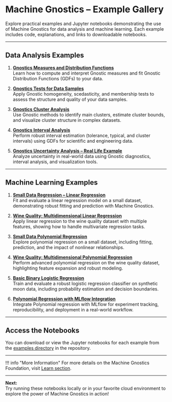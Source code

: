 
# Machine Gnostics – Example Gallery

Explore practical examples and Jupyter notebooks demonstrating the use of Machine Gnostics for data analysis and machine learning. Each example includes code, explanations, and links to downloadable notebooks.

---

## Data Analysis Examples


1. **[Gnostics Measures and Distribution Functions](https://github.com/MachineGnostics/machinegnostics/blob/dev/examples/example_0_1_GDF.ipynb)**  
   Learn how to compute and interpret Gnostic measures and fit Gnostic Distribution Functions (GDFs) to your data.

2. **[Gnostics Tests for Data Samples](https://github.com/MachineGnostics/machinegnostics/blob/dev/examples/example_0_2_gnostic_tests.ipynb)**  
   Apply Gnostic homogeneity, scedasticity, and membership tests to assess the structure and quality of your data samples.

3. **[Gnostics Cluster Analysis](https://github.com/MachineGnostics/machinegnostics/blob/dev/examples/example_0_3_gnostic_cluster_analysis.ipynb)**  
   Use Gnostic methods to identify main clusters, estimate cluster bounds, and visualize cluster structure in complex datasets.

4. **[Gnostics Interval Analysis](https://github.com/MachineGnostics/machinegnostics/blob/dev/examples/example_0_4_gnostic_interval_analysis.ipynb)**  
   Perform robust interval estimation (tolerance, typical, and cluster intervals) using GDFs for scientific and engineering data.

5. **[Gnostics Uncertainty Analysis – Real Life Example](https://github.com/MachineGnostics/machinegnostics/blob/dev/examples/example_0_5_gnostic_uncertainty_analysis.ipynb)**  
   Analyze uncertainty in real-world data using Gnostic diagnostics, interval analysis, and visualization tools.

---

## Machine Learning Examples


1. **[Small Data Regression – Linear Regression](https://github.com/MachineGnostics/machinegnostics.io/blob/main/examples/example_1_1_small_data_linreg.ipynb)**  
   Fit and evaluate a linear regression model on a small dataset, demonstrating robust fitting and prediction with Machine Gnostics.

2. **[Wine Quality: Multidimensional Linear Regression](https://github.com/MachineGnostics/machinegnostics.io/blob/main/examples/example_1_wine_data_linreg.ipynb)**  
   Apply linear regression to the wine quality dataset with multiple features, showing how to handle multivariate regression tasks.

3. **[Small Data Polynomial Regression](https://github.com/MachineGnostics/machinegnostics.io/blob/main/examples/example_2_1_small_data_polyreg.ipynb)**  
   Explore polynomial regression on a small dataset, including fitting, prediction, and the impact of nonlinear relationships.

4. **[Wine Quality: Multidimensional Polynomial Regression](https://github.com/MachineGnostics/machinegnostics.io/blob/main/examples/example_2_wine_data_polyreg.ipynb)**  
   Perform advanced polynomial regression on the wine quality dataset, highlighting feature expansion and robust modeling.

5. **[Basic Binary Logistic Regression](https://github.com/MachineGnostics/machinegnostics.io/blob/main/examples/example_3_moon_data_logreg.ipynb)**  
   Train and evaluate a robust logistic regression classifier on synthetic moon data, including probability estimation and decision boundaries.

6. **[Polynomial Regression with MLflow Integration](https://github.com/MachineGnostics/machinegnostics.io/blob/main/examples/example_4_logreg_mlflow.ipynb)**  
   Integrate Polynomial regression with MLflow for experiment tracking, reproducibility, and deployment in a real-world workflow.

---

## Access the Notebooks

You can download or view the Jupyter notebooks for each example from the [examples directory](https://github.com/MachineGnostics/machinegnostics.io/tree/main/examples) in the repository.

---

!!! info "More Information"
    For more details on the Machine Gnostics Foundation, visit [Learn section](../mg/concepts.md).

---

**Next:**  
Try running these notebooks locally or in your favorite cloud environment to explore the power of Machine Gnostics in action!
